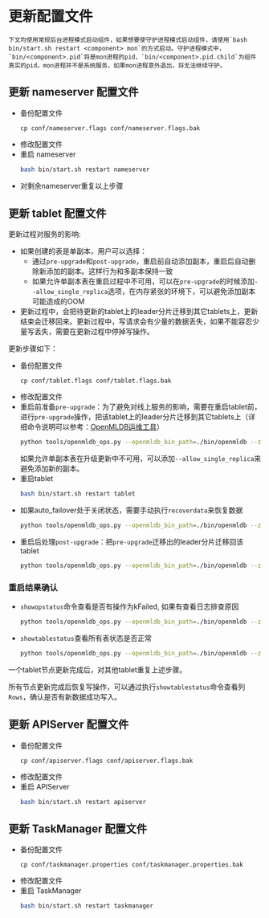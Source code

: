 # 更新配置文件

```{note}
下文均使用常规后台进程模式启动组件，如果想要使守护进程模式启动组件，请使用`bash bin/start.sh restart <component> mon`的方式启动。守护进程模式中，`bin/<component>.pid`将是mon进程的pid，`bin/<component>.pid.child`为组件真实的pid。mon进程并不是系统服务，如果mon进程意外退出，将无法继续守护。
```

## 更新 nameserver 配置文件
* 备份配置文件
    ```
    cp conf/nameserver.flags conf/nameserver.flags.bak
    ```
* 修改配置文件
* 重启 nameserver
    ```bash
    bash bin/start.sh restart nameserver
    ```
* 对剩余nameserver重复以上步骤

## 更新 tablet 配置文件

更新过程对服务的影响:
* 如果创建的表是单副本，用户可以选择：
   - 通过`pre-upgrade`和`post-upgrade`，重启前自动添加副本，重启后自动删除新添加的副本。这样行为和多副本保持一致
   - 如果允许单副本表在重启过程中不可用，可以在`pre-upgrade`的时候添加`--allow_single_replica`选项，在内存紧张的环境下，可以避免添加副本可能造成的OOM
* 更新过程中，会把待更新的tablet上的leader分片迁移到其它tablets上，更新结束会迁移回来。更新过程中，写请求会有少量的数据丢失，如果不能容忍少量写丢失，需要在更新过程中停掉写操作。

更新步骤如下：
* 备份配置文件
    ```
    cp conf/tablet.flags conf/tablet.flags.bak
    ```
* 修改配置文件
* 重启前准备`pre-upgrade`：为了避免对线上服务的影响，需要在重启tablet前，进行`pre-upgrade`操作，把该tablet上的leader分片迁移到其它tablets上（详细命令说明可以参考：[OpenMLDB运维工具](./openmldb_ops.md)）
    ```bash
    python tools/openmldb_ops.py --openmldb_bin_path=./bin/openmldb --zk_cluster=172.24.4.40:30481 --zk_root_path=/openmldb --cmd=pre-upgrade --endpoints=127.0.0.1:10921
    ```
  如果允许单副本表在升级更新中不可用，可以添加`--allow_single_replica`来避免添加新的副本。
* 重启tablet
    ```bash
    bash bin/start.sh restart tablet
    ```
* 如果auto\_failover处于关闭状态，需要手动执行`recoverdata`来恢复数据
    ```bash
    python tools/openmldb_ops.py --openmldb_bin_path=./bin/openmldb --zk_cluster=172.24.4.40:30481 --zk_root_path=/openmldb --cmd=recoverdata
    ```
* 重启后处理`post-upgrade`：把`pre-upgrade`迁移出的leader分片迁移回该tablet
    ```bash
    python tools/openmldb_ops.py --openmldb_bin_path=./bin/openmldb --zk_cluster=172.24.4.40:30481 --zk_root_path=/openmldb --cmd=post-upgrade --endpoints=127.0.0.1:10921
    ```
  
### 重启结果确认
* `showopstatus`命令查看是否有操作为kFailed, 如果有查看日志排查原因
    ```bash
    python tools/openmldb_ops.py --openmldb_bin_path=./bin/openmldb --zk_cluster=172.24.4.40:30481 --zk_root_path=/openmldb --cmd=showopstatus --filter=kFailed
    ```
* `showtablestatus`查看所有表状态是否正常
    ```bash
    python tools/openmldb_ops.py --openmldb_bin_path=./bin/openmldb --zk_cluster=172.24.4.40:30481 --zk_root_path=/openmldb --cmd=showtablestatus
    ```
一个tablet节点更新完成后，对其他tablet重复上述步骤。

所有节点更新完成后恢复写操作，可以通过执行`showtablestatus`命令查看列 `Rows`，确认是否有新数据成功写入。

## 更新 APIServer 配置文件
* 备份配置文件
    ```
    cp conf/apiserver.flags conf/apiserver.flags.bak
    ```
* 修改配置文件
* 重启 APIServer
    ```bash
    bash bin/start.sh restart apiserver
    ```
## 更新 TaskManager 配置文件
* 备份配置文件
    ```
    cp conf/taskmanager.properties conf/taskmanager.properties.bak
    ```
* 修改配置文件
* 重启 TaskManager
    ```bash
    bash bin/start.sh restart taskmanager
    ```
